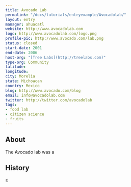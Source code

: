```yaml
---
title: Avocado Lab
permalink: "/docs/tutorials/entryexample/Avocadolab/"
layout: entry
manager: ahuacatl
website: http://www.avocadolab.com
logo: http://www.avocadolab.com/logo.png
profile-pic: http://www.avocado.com/lab.png
status: closed
start-date: 2001
end-date: 2006
host-org: "[Tree Labs](http://treelabs.com)"
type-org: Community
latitude: 
longitude: 
city: Morelia
state: Michoacan
country: Mexico
blog: http://www.avocado.com/blog
email: info@avocadolab.com
twitter: http://twitter.com/avocadolab
tags:
- food lab
- citizen science
- fruits
---
```


## About
The Avocado lab was a

## History
≥
